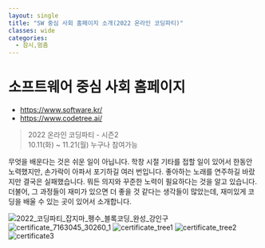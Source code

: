 ```yaml
---
layout: single
title: "SW 중심 사회 홈페이지 소개(2022 온라인 코딩파티)"
classes: wide
categories:
  - 잠시,멈춤
---  
```


# 소프트웨어 중심 사회 홈페이지
+ https://www.software.kr/  
+ https://www.codetree.ai/


> 2022 온라인 코딩파티 - 시즌2  
> 10.11(화) ~ 11.21(월)
> 누구나 참여가능

무엇을 배운다는 것은 쉬운 일이 아닙니다. 
학창 시절 기타를 접할 일이 있어서 한동안 노력했지만, 손가락이 아파서 포기하길 여러 번입니다. 
좋아하는 노래를 연주하길 바랐지만 결국은 실패했습니다. 
뭐든 의지와 꾸준한 노력이 필요하다는 것을 알고 있습니다. 
더불어, 그 과정들이 재미가 있으면 더 좋을 것 같다는 생각들이 많았는데, 재미있게 코딩을 배울 수 있는 곳이 있어서 소개합니다.


![2022_코딩파티_잡지마_펭수_블록코딩_완성_강인구](https://user-images.githubusercontent.com/47412229/200325781-1044e500-fc78-412f-8126-a3c97a827f24.jpg)
![certificate_7163045_30260_1](https://user-images.githubusercontent.com/47412229/200481149-9ab48033-146d-4329-adf1-60c63f7d3187.jpg)
![certificate_tree1](https://user-images.githubusercontent.com/47412229/200503839-a6caa136-8630-4274-93bd-ca28c583a5a4.jpg)
![certificate_tree2](https://user-images.githubusercontent.com/47412229/200503959-a121c5cf-32e4-4ab5-9307-6de782e30112.jpg)
![certificate3](https://user-images.githubusercontent.com/47412229/200752173-ae3a89be-3135-4936-a9eb-35c3419074ee.jpg)
